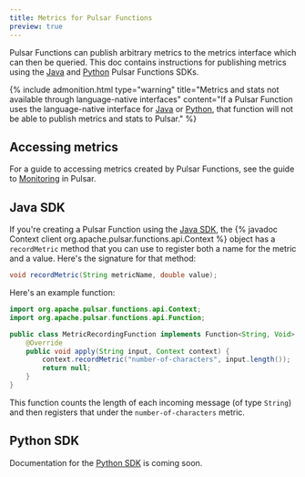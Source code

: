 ```yaml
---
title: Metrics for Pulsar Functions
preview: true
---
```


Pulsar Functions can publish arbitrary metrics to the metrics interface which can then be queried. This doc contains instructions for publishing metrics using the [Java](#java-sdk) and [Python](#python-sdk) Pulsar Functions SDKs.

{% include admonition.html type="warning" title="Metrics and stats not available through language-native interfaces" content="If a Pulsar Function uses the language-native interface for [Java](../api#java-native) or [Python](#python-native), that function will not be able to publish metrics and stats to Pulsar." %}

## Accessing metrics

For a guide to accessing metrics created by Pulsar Functions, see the guide to [Monitoring](../../deployment/Monitoring) in Pulsar.

## Java SDK

If you're creating a Pulsar Function using the [Java SDK](../api#java-sdk), the {% javadoc Context client org.apache.pulsar.functions.api.Context %} object has a `recordMetric` method that you can use to register both a name for the metric and a value. Here's the signature for that method:

```java
void recordMetric(String metricName, double value);
```

Here's an example function:

```java
import org.apache.pulsar.functions.api.Context;
import org.apache.pulsar.functions.api.Function;

public class MetricRecordingFunction implements Function<String, Void> {
    @Override
    public void apply(String input, Context context) {
        context.recordMetric("number-of-characters", input.length());
        return null;
    }
}
```

This function counts the length of each incoming message (of type `String`) and then registers that under the `number-of-characters` metric.

## Python SDK

Documentation for the [Python SDK](../api#python-sdk) is coming soon.